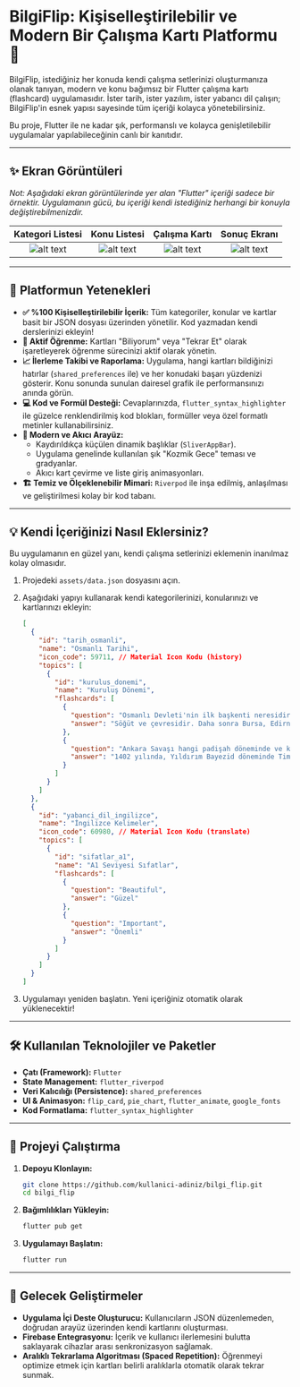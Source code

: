 # BilgiFlip: Kişiselleştirilebilir ve Modern Bir Çalışma Kartı Platformu 🚀

BilgiFlip, istediğiniz her konuda kendi çalışma setlerinizi oluşturmanıza olanak tanıyan, modern ve konu bağımsız bir Flutter çalışma kartı (flashcard) uygulamasıdır. İster tarih, ister yazılım, ister yabancı dil çalışın; BilgiFlip'in esnek yapısı sayesinde tüm içeriği kolayca yönetebilirsiniz.

Bu proje, Flutter ile ne kadar şık, performanslı ve kolayca genişletilebilir uygulamalar yapılabileceğinin canlı bir kanıtıdır.

---

## ✨ Ekran Görüntüleri

*Not: Aşağıdaki ekran görüntülerinde yer alan "Flutter" içeriği sadece bir örnektir. Uygulamanın gücü, bu içeriği kendi istediğiniz herhangi bir konuyla değiştirebilmenizdir.*

| Kategori Listesi | Konu Listesi | Çalışma Kartı | Sonuç Ekranı |
| :---: | :---: | :---: | :---: |
| ![alt text](ekran-goruntusu-kategoriler.png) | ![alt text](ekran-goruntusu-konular.png) | ![alt text](ekran-goruntusu-kart.png) | ![alt text](ekran-goruntusu-sonuc.png) |

---

## 🌟 Platformun Yetenekleri

- **✅ %100 Kişiselleştirilebilir İçerik:** Tüm kategoriler, konular ve kartlar basit bir JSON dosyası üzerinden yönetilir. Kod yazmadan kendi derslerinizi ekleyin!
- **🧠 Aktif Öğrenme:** Kartları "Biliyorum" veya "Tekrar Et" olarak işaretleyerek öğrenme sürecinizi aktif olarak yönetin.
- **📈 İlerleme Takibi ve Raporlama:** Uygulama, hangi kartları bildiğinizi hatırlar (`shared_preferences` ile) ve her konudaki başarı yüzdenizi gösterir. Konu sonunda sunulan dairesel grafik ile performansınızı anında görün.
- **💻 Kod ve Formül Desteği:** Cevaplarınızda, `flutter_syntax_highlighter` ile güzelce renklendirilmiş kod blokları, formüller veya özel formatlı metinler kullanabilirsiniz.
- **🎨 Modern ve Akıcı Arayüz:**
  - Kaydırıldıkça küçülen dinamik başlıklar (`SliverAppBar`).
  - Uygulama genelinde kullanılan şık "Kozmik Gece" teması ve gradyanlar.
  - Akıcı kart çevirme ve liste giriş animasyonları.
- **🏗️ Temiz ve Ölçeklenebilir Mimari:** `Riverpod` ile inşa edilmiş, anlaşılması ve geliştirilmesi kolay bir kod tabanı.

---

## 💡 Kendi İçeriğinizi Nasıl Eklersiniz?

Bu uygulamanın en güzel yanı, kendi çalışma setlerinizi eklemenin inanılmaz kolay olmasıdır.

1.  Projedeki `assets/data.json` dosyasını açın.
2.  Aşağıdaki yapıyı kullanarak kendi kategorilerinizi, konularınızı ve kartlarınızı ekleyin:

    ```json
    [
      {
        "id": "tarih_osmanli",
        "name": "Osmanlı Tarihi",
        "icon_code": 59711, // Material Icon Kodu (history)
        "topics": [
          {
            "id": "kurulus_donemi",
            "name": "Kuruluş Dönemi",
            "flashcards": [
              {
                "question": "Osmanlı Devleti'nin ilk başkenti neresidir?",
                "answer": "Söğüt ve çevresidir. Daha sonra Bursa, Edirne ve son olarak İstanbul başkent olmuştur."
              },
              {
                "question": "Ankara Savaşı hangi padişah döneminde ve kiminle yapılmıştır?",
                "answer": "1402 yılında, Yıldırım Bayezid döneminde Timur ile yapılmıştır. Bu savaş sonrası Fetret Devri başlamıştır."
              }
            ]
          }
        ]
      },
      {
        "id": "yabanci_dil_ingilizce",
        "name": "İngilizce Kelimeler",
        "icon_code": 60980, // Material Icon Kodu (translate)
        "topics": [
          {
            "id": "sifatlar_a1",
            "name": "A1 Seviyesi Sıfatlar",
            "flashcards": [
              {
                "question": "Beautiful",
                "answer": "Güzel"
              },
              {
                "question": "Important",
                "answer": "Önemli"
              }
            ]
          }
        ]
      }
    ]
    ```

3.  Uygulamayı yeniden başlatın. Yeni içeriğiniz otomatik olarak yüklenecektir!

---

## 🛠️ Kullanılan Teknolojiler ve Paketler

- **Çatı (Framework):** `Flutter`
- **State Management:** `flutter_riverpod`
- **Veri Kalıcılığı (Persistence):** `shared_preferences`
- **UI & Animasyon:** `flip_card`, `pie_chart`, `flutter_animate`, `google_fonts`
- **Kod Formatlama:** `flutter_syntax_highlighter`

---

## 🚀 Projeyi Çalıştırma

1.  **Depoyu Klonlayın:**
    ```sh
    git clone https://github.com/kullanici-adiniz/bilgi_flip.git
    cd bilgi_flip
    ```
2.  **Bağımlılıkları Yükleyin:**
    ```sh
    flutter pub get
    ```
3.  **Uygulamayı Başlatın:**
    ```sh
    flutter run
    ```

---

## 🎯 Gelecek Geliştirmeler

- **Uygulama İçi Deste Oluşturucu:** Kullanıcıların JSON düzenlemeden, doğrudan arayüz üzerinden kendi kartlarını oluşturması.
- **Firebase Entegrasyonu:** İçerik ve kullanıcı ilerlemesini bulutta saklayarak cihazlar arası senkronizasyon sağlamak.
- **Aralıklı Tekrarlama Algoritması (Spaced Repetition):** Öğrenmeyi optimize etmek için kartları belirli aralıklarla otomatik olarak tekrar sunmak.
